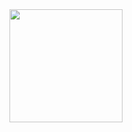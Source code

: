 <a href="https://open.spotify.com/show/5JYitG4bOM3sVmAQRdX1Na">
  <img src="https://github.com/tobwil/markdown_website/assets/72387477/f1bd7e44-278a-443b-a290-29d3e159f114" width="200" height="200">
</a>
